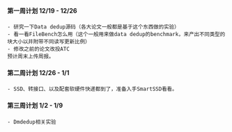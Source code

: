 #### 第一周计划 12/19 - 12/26
	- 研究一下Data dedup源码（各大论文一般都是基于这个东西做的实验）
	- 看一看FileBench怎么用（这个一般用来做data dedup的benchmark，来产出不同类型的块大小以并附带不同读写更新比例）
	- 修改之前的论文改投ATC
    预计周末上传周报。

#### 第二周计划 12/26 - 1/1
	- SSD、转接口、以及配套软硬件快递都到了，准备入手SmartSSD看看。

#### 第三周计划 1/2 - 1/9
	- Dmdedup相关实验

